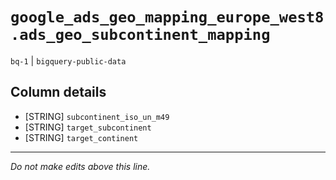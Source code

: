 # `google_ads_geo_mapping_europe_west8.ads_geo_subcontinent_mapping`
`bq-1` | `bigquery-public-data`

## Column details
* [STRING]    `subcontinent_iso_un_m49`
* [STRING]    `target_subcontinent`
* [STRING]    `target_continent`

-------------------------------------------------------------------------------
*Do not make edits above this line.*
